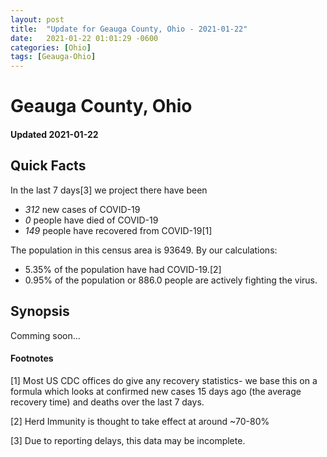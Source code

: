 ```yaml
---
layout: post
title:  "Update for Geauga County, Ohio - 2021-01-22"
date:   2021-01-22 01:01:29 -0600
categories: [Ohio]
tags: [Geauga-Ohio]
---
```


# Geauga County, Ohio
#### Updated 2021-01-22

## Quick Facts

In the last 7 days[3] we project there have been
- *312* new cases of COVID-19
- *0* people have died of COVID-19
- *149* people have recovered from COVID-19[1]

The population in this census area is 93649. By our calculations:
- 5.35% of the population have had COVID-19.[2]
- 0.95% of the population or 886.0 people are actively fighting the virus.

## Synopsis

Comming soon...


#### Footnotes

[1] Most US CDC offices do give any recovery statistics- we base this on a formula which looks at confirmed new cases
15 days ago (the average recovery time) and deaths over the last 7 days.

[2] Herd Immunity is thought to take effect at around ~70-80%

[3] Due to reporting delays, this data may be incomplete.
 
    